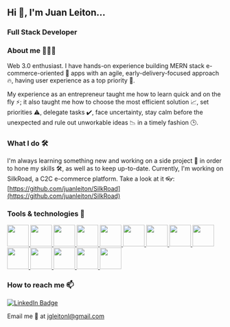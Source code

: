 ## Hi 👋, I'm Juan Leiton... ##
### **Full Stack Developer** ###

### About me 🧑🏻‍💻 ###
Web 3.0 enthusiast. I have hands-on experience building MERN stack e-commerce-oriented 🛒 apps with an agile, early-delivery-focused approach 🔥, having user experience as a top priority 🧍.

My experience as an entrepreneur taught me how to learn quick and on the fly ⚡; it also taught me how to choose the most efficient solution 📈, set priorities ⚠️, delegate tasks ✔️, face uncertainty, stay calm before the unexpected and rule out unworkable ideas 📉 in a timely fashion 🕒. 

### What I do 🛠️ ###
I'm always learning something new and working on a side project 💼 in order to hone my skills 🛠️, as well as to keep up-to-date. Currently, I'm working on SilkRoad, a C2C e-commerce platform. Take a look at it 👓: [https://github.com/juanleiton/SilkRoad](https://github.com/juanleiton/SilkRoad)

### Tools & technologies 🧰 ###
 <div>
  <a href="https://developer.mozilla.org/en-US/docs/Web/JavaScript">
   <img src="https://user-images.githubusercontent.com/108427945/220447577-2d40e53b-d911-4919-9df8-1a832e7264e1.png" width="50" >
  </a>
  <a href="https://www.typescriptlang.org/">
   <img src="https://user-images.githubusercontent.com/108427945/220797241-e4531353-02ae-4f36-960e-a90259867b9f.png" width="50" >
  </a>
  <a href="https://developer.mozilla.org/en-US/docs/Web/HTML">
   <img src="https://user-images.githubusercontent.com/108427945/220448197-9361ad94-2867-4aca-8bcd-3a4ddb2b499c.png" width="50" >
  </a>
  <a href="https://developer.mozilla.org/en-US/docs/Web/CSS">
   <img src="https://user-images.githubusercontent.com/108427945/220448406-7bcd41a4-e0c3-4d97-8901-6ec45c3effa5.png" width="50" >
  </a>
  <a href="https://www.postgresql.org/">
   <img src="https://user-images.githubusercontent.com/108427945/220448808-2ccebd50-595e-4b02-8b59-ac7b4f5e52d4.png" width="50" >
  </a>
  <a href="https://www.mongodb.com/">
   <img src="https://user-images.githubusercontent.com/108427945/220798061-16bd9b8a-e763-4004-b95a-1bfecd456404.png" width="50" >
  </a>
  <a href="https://sequelize.org/">
   <img src="https://user-images.githubusercontent.com/108427945/220449748-8b0cce45-1156-49a7-a6da-83a8d921c83b.png" width="50" >
  </a>
  <a href="https://mongoosejs.com/">
   <img src="https://user-images.githubusercontent.com/108427945/220798508-6728ea7d-e461-4df5-a24a-f6a378dca838.png" width="50" >
  </a>
  <a href="https://nodejs.org/en/">
   <img src="https://user-images.githubusercontent.com/108427945/220450396-5786cd98-e2ce-47e8-b15f-056a251bd01b.png" width="50" >
  </a>
  <a href="https://expressjs.com/">
   <img src="https://user-images.githubusercontent.com/108427945/220450657-a17aca01-f90d-4843-9137-20bca9668a22.png" width="50" >
  </a>
  <a href="https://reactjs.org/">
   <img src="https://user-images.githubusercontent.com/108427945/220451016-cfb63adb-0aa4-493a-bef0-e090e301b3b1.png" width="50" >
  </a>
  <a href="https://redux.js.org/">
   <img src="https://user-images.githubusercontent.com/108427945/220451188-0dd37557-2067-4058-b6bc-eb14377f334c.png" width="50" >
  </a>
  <a href="https://auth0.com/">
   <img src="https://user-images.githubusercontent.com/108427945/220799198-a8e6e836-f9d1-436b-9853-515d6cc769bd.png" width="50" >
  </a>
  <a href="https://git-scm.com/">
   <img src="https://user-images.githubusercontent.com/108427945/220799354-9b2a07b1-d80c-4684-9bc3-33ce34d8f2e5.png" width="50" >
  </a>
 </div>

### How to reach me 📫 ###
<div id="badges">
  <a href="https://www.linkedin.com/in/juan-leiton-ba3582214/">
    <img src="https://img.shields.io/badge/LinkedIn-blue?style=for-the-badge&logo=linkedin&logoColor=white" alt="LinkedIn Badge"/>
  </a>
</div>

Email me 📧 at [jgleitonl@gmail.com](jgleitonl@gmail.com)
